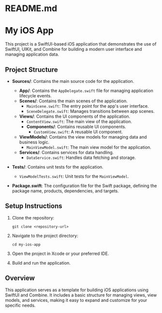 # README.md

# My iOS App

This project is a SwiftUI-based iOS application that demonstrates the use of SwiftUI, UIKit, and Combine for building a modern user interface and managing application data.

## Project Structure

- **Sources/**: Contains the main source code for the application.
  - **App/**: Contains the `AppDelegate.swift` file for managing application lifecycle events.
  - **Scenes/**: Contains the main scenes of the application.
    - `MainScene.swift`: The entry point for the app's user interface.
    - `SceneDelegate.swift`: Manages transitions between app scenes.
  - **Views/**: Contains the UI components of the application.
    - `ContentView.swift`: The main view of the application.
    - **Components/**: Contains reusable UI components.
      - `CustomView.swift`: A reusable UI component.
  - **ViewModels/**: Contains the view models for managing data and business logic.
    - `MainViewModel.swift`: The main view model for the application.
  - **Services/**: Contains services for data handling.
    - `DataService.swift`: Handles data fetching and storage.

- **Tests/**: Contains unit tests for the application.
  - `ViewModelTests.swift`: Unit tests for the `MainViewModel`.

- **Package.swift**: The configuration file for the Swift package, defining the package name, products, dependencies, and targets.

## Setup Instructions

1. Clone the repository:
   ```
   git clone <repository-url>
   ```

2. Navigate to the project directory:
   ```
   cd my-ios-app
   ```

3. Open the project in Xcode or your preferred IDE.

4. Build and run the application.

## Overview

This application serves as a template for building iOS applications using SwiftUI and Combine. It includes a basic structure for managing views, view models, and services, making it easy to expand and customize for your specific needs.